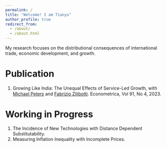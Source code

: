 ```yaml
---
permalink: /
title: "Welcome! I am Tianyu"
author_profile: true
redirect_from: 
  - /about/
  - /about.html
---
```


My research focuses on the distributional consequences of international trade, economic development, and growth.

Publication
======
1. Growing Like India: The Unequal Eﬀects of Service-Led Growth, with [Michael Peters](https://mipeters.weebly.com) and [Fabrizio Zilibotti](https://campuspress.yale.edu/zilibotti/). Econometrica, Vol 91, No 4, 2023.

Working in Progress
======
1. The Incidence of New Technologies with Distance Dependent Substitutability.
2. Measuring Inflation Inequality with Incomplete Prices.
